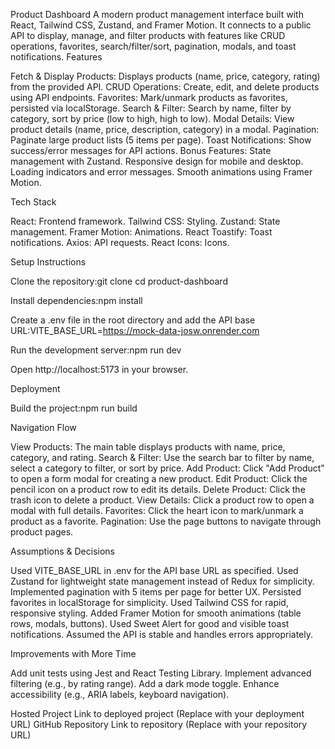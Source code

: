 Product Dashboard
A modern product management interface built with React, Tailwind CSS, Zustand, and Framer Motion. It connects to a public API to display, manage, and filter products with features like CRUD operations, favorites, search/filter/sort, pagination, modals, and toast notifications.
Features

Fetch & Display Products: Displays products (name, price, category, rating) from the provided API.
CRUD Operations: Create, edit, and delete products using API endpoints.
Favorites: Mark/unmark products as favorites, persisted via localStorage.
Search & Filter: Search by name, filter by category, sort by price (low to high, high to low).
Modal Details: View product details (name, price, description, category) in a modal.
Pagination: Paginate large product lists (5 items per page).
Toast Notifications: Show success/error messages for API actions.
Bonus Features:
State management with Zustand.
Responsive design for mobile and desktop.
Loading indicators and error messages.
Smooth animations using Framer Motion.



Tech Stack

React: Frontend framework.
Tailwind CSS: Styling.
Zustand: State management.
Framer Motion: Animations.
React Toastify: Toast notifications.
Axios: API requests.
React Icons: Icons.

Setup Instructions

Clone the repository:git clone <your-repo-url>
cd product-dashboard


Install dependencies:npm install


Create a .env file in the root directory and add the API base URL:VITE_BASE_URL=https://mock-data-josw.onrender.com


Run the development server:npm run dev


Open http://localhost:5173 in your browser.

Deployment

Build the project:npm run build




Navigation Flow

View Products: The main table displays products with name, price, category, and rating.
Search & Filter: Use the search bar to filter by name, select a category to filter, or sort by price.
Add Product: Click "Add Product" to open a form modal for creating a new product.
Edit Product: Click the pencil icon on a product row to edit its details.
Delete Product: Click the trash icon to delete a product.
View Details: Click a product row to open a modal with full details.
Favorites: Click the heart icon to mark/unmark a product as a favorite.
Pagination: Use the page buttons to navigate through product pages.

Assumptions & Decisions

Used VITE_BASE_URL in .env for the API base URL as specified.
Used Zustand for lightweight state management instead of Redux for simplicity.
Implemented pagination with 5 items per page for better UX.
Persisted favorites in localStorage for simplicity.
Used Tailwind CSS for rapid, responsive styling.
Added Framer Motion for smooth animations (table rows, modals, buttons).
Used Sweet Alert for good and visible toast notifications.
Assumed the API is stable and handles errors appropriately.

Improvements with More Time

Add unit tests using Jest and React Testing Library.
Implement advanced filtering (e.g., by rating range).
Add a dark mode toggle.
Enhance accessibility (e.g., ARIA labels, keyboard navigation).


Hosted Project
Link to deployed project (Replace with your deployment URL)
GitHub Repository
Link to repository (Replace with your repository URL)
